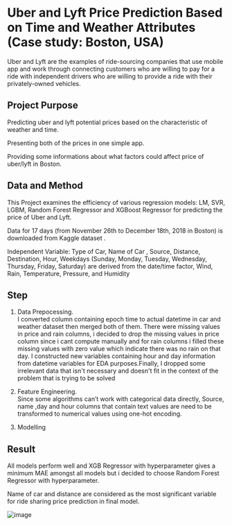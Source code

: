 #  Uber and Lyft Price Prediction Based on Time and Weather Attributes (Case study: Boston, USA)

Uber and Lyft are the examples of ride-sourcing companies that use mobile app and work through connecting customers who are willing to pay for a ride with independent drivers who are willing to provide a ride 
with their privately-owned vehicles. 

## Project Purpose
Predicting uber and lyft potential prices based on the characteristic of weather and time. 

Presenting both of the prices in one simple app.

Providing some informations about what factors could affect price of uber/lyft in Boston.   



## Data and Method
This Project examines the efficiency of various regression models: LM, SVR, LGBM, Random Forest Regressor and XGBoost Regressor for predicting the price of Uber and Lyft. 

Data for 17 days (from  November  26th to  December 18th, 2018 in Boston) is downloaded from Kaggle dataset .


Independent Variable: Type of Car, Name of Car , Source, Distance,  Destination, Hour, Weekdays (Sunday, Monday, Tuesday, Wednesday, Thursday, Friday, Saturday) are derived from the date/time factor, Wind, Rain, Temperature, Pressure, and Humidity

## Step
1. Data Prepocessing.                                                                                                                      
I converted column containing epoch time to actual datetime in car and weather dataset then merged both of them. There were missing values in price and rain columns, i decided to drop the missing values in price column since i cant compute manually and for rain columns i filled these missing values with zero value which indicate there was no rain on that day. 
I constructed new variables containing hour and day information from datetime variables for EDA purposes.Finally, I dropped some irrelevant data that isn't necessary and doesn't fit in the context of the problem that is trying to be solved

2. Feature Engineering.  
Since some algorithms can’t work with categorical data directly, Source, name ,day and hour columns that contain text values are need to be transformed to numerical values using one-hot encoding. 

3. Modelling

 
## Result

All models perform well and XGB Regressor with hyperparameter gives a minimum MAE amongst all models but i decided to choose Random Forest Regressor with hyperparameter. 


Name of car and distance are considered as the most significant variable for ride sharing price prediction in final model. 


![image](https://user-images.githubusercontent.com/60774724/83336314-a4d2ba80-a2dc-11ea-8a9c-6879dd813030.png)


